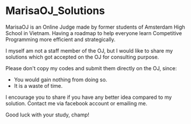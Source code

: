 # MarisaOJ_Solutions
MarisaOJ is an Online Judge made by former students of Amsterdam High School in Vietnam. Having a roadmap to help everyone learn Competitive Programming more efficient and strategically.

I myself am not a staff member of the OJ, but I would like to share my solutions which got accepted on the OJ for consulting purpose.

Please don't copy my codes and submit them directly on the OJ, since:
- You would gain nothing from doing so.
- It is a waste of time.

I encourage you to share if you have any better idea compared to my solution. Contact me via facebook account or emailing me.

Good luck with your study, champ!
